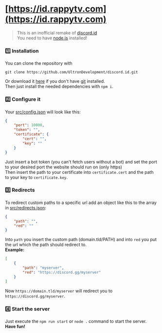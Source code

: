 # [https://id.rappytv.com](https://id.rappytv.com)
> This is an inofficial remake of [discord.id](https://discord.id)<br>
> You need to have [node.js](https://nodejs.org) installed!

### 1️⃣ Installation
You can clone the repository with
```
git clone https://github.com/UltronDevelopment/discord.id.git
```
Or download it [here](https://github.com/UltronDevelopment/discord.id/archive/refs/heads/master.zip) if you don't have [git](https://git-scm.com/downloads) installed.<br>
Then just install the needed dependencies with `npm i`.

### 2️⃣ Configure it
Your [src/config.json](https://github.com/UltronDevelopment/discord.id/blob/master/src/config.json) will look like this:
```json
{
    "port": 10000,
    "token": "",
    "certificate": {
        "cert": "",
        "key": ""
    }
}
```
Just insert a bot token (you can't fetch users without a bot) and set the port to your desired port the website should run on (only https)<br>
Then insert the path to your certificate into `certificate.cert` and the path to your key to `certificate.key`.

### 3️⃣ Redirects
To redirect custom paths to a specific url add an object like this to the array in [src/redirects.json](https://github.com/UltronDevelopment/discord.id/blob/master/src/redirects.json):
```json
{
    "path": "",
    "red": ""
}
```
Into `path` you insert the custom path (domain.tld/PATH) and into `red` you put the url which the path should redirect to.<br>
**Example:**
```json
[
    {
        "path": "myserver",
        "red": "https://discord.gg/myserver"
    }
]
```
Now `https://domain.tld/myserver` will redirect you to `https://discord.gg/myserver`.

### 4️⃣ Start the server
Just execute the `npm run start` or `node .` command to start the server.<br>
**Have fun!**
